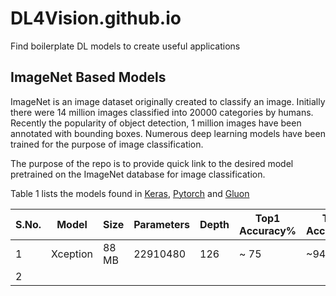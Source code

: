 # DL4Vision.github.io
Find boilerplate DL models to create useful applications
## ImageNet Based Models

ImageNet is an image dataset originally created to classify an image. Initially there were 14 million images classified into 20000 categories by humans. Recently the popularity of object detection, 1 million images have been annotated with bounding boxes. Numerous deep learning models have been trained for the purpose of image classification. 

The purpose of the repo is to provide quick link to the desired model pretrained on the ImageNet database for image classification.

Table 1 lists the models found in [Keras](https://keras.io/api/applications/), [Pytorch](https://pytorch.org/vision/stable/models.html) and [Gluon](https://github.com/Cadene/pretrained-models.pytorch/blob/master/README.md)

S.No. | Model | Size | Parameters | Depth | Top1 Accuracy% | Top5 Accuracy% | Input Size | Year
------|-------|------|------------|-------|----------------|---------------|---|---
1 | Xception | 88 MB | 22910480 | 126| ~ 75|~94.5 | 299 | 2017
2|
